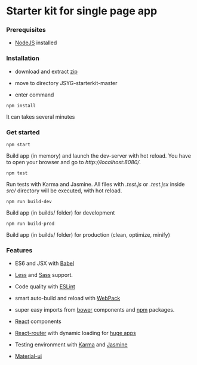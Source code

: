 # Starter kit for single page app


### Prerequisites
* [NodeJS](https://nodejs.org/en/) installed


### Installation

* download and extract [zip](https://github.com/YannickBochatay/JSYG-starterkit/archive/master.zip)

* move to directory JSYG-starterkit-master

* enter command
```shell
npm install
```
It can takes several minutes


### Get started
```shell
npm start
```
Build app (in memory) and launch the dev-server with hot reload.
You have to open your browser and go to *http://localhost:8080/*.


```shell
npm test
```
Run tests with Karma and Jasmine. All files with *.test.js* or *.test.jsx* inside *src/* directory will be executed, with hot reload.

```shell
npm run build-dev
```
Build app (in builds/ folder) for development

```shell
npm run build-prod
```
Build app (in builds/ folder) for production (clean, optimize, minify)



### Features

* ES6 and JSX with [Babel](https://babeljs.io/)

* [Less](http://lesscss.org/) and [Sass](http://sass-lang.com/) support.

* Code quality with [ESLint](http://eslint.org/)

* smart auto-build and reload with [WebPack](https://webpack.github.io/)

* super easy imports from [bower](http://bower.io/) components and [npm](https://www.npmjs.com/) packages.

* [React](https://facebook.github.io/react/) components

* [React-router](https://github.com/reactjs/react-router/) with dynamic loading for [huge apps](https://github.com/reactjs/react-router/tree/master/examples/huge-apps)

* Testing environment with [Karma](https://karma-runner.github.io/) and [Jasmine](http://jasmine.github.io/)

* [Material-ui](http://www.material-ui.com/#/)
